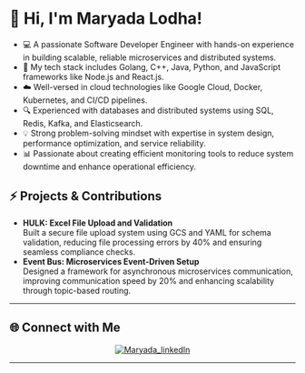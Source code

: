 # 👋 Hi, I'm Maryada Lodha!  

- 💻 A passionate Software Developer Engineer with hands-on experience in building scalable, reliable microservices and distributed systems.  
- 🔧 My tech stack includes Golang, C++, Java, Python, and JavaScript frameworks like Node.js and React.js.  
- ☁️ Well-versed in cloud technologies like Google Cloud, Docker, Kubernetes, and CI/CD pipelines.  
- 🔍 Experienced with databases and distributed systems using SQL, Redis, Kafka, and Elasticsearch.  
- 💡 Strong problem-solving mindset with expertise in system design, performance optimization, and service reliability.  
- 📊 Passionate about creating efficient monitoring tools to reduce system downtime and enhance operational efficiency.  

## ⚡ Projects & Contributions
- **HULK: Excel File Upload and Validation**  
  Built a secure file upload system using GCS and YAML for schema validation, reducing file processing errors by 40% and ensuring seamless compliance checks.  
- **Event Bus: Microservices Event-Driven Setup**  
  Designed a framework for asynchronous microservices communication, improving communication speed by 20% and enhancing scalability through topic-based routing.  

---

## 🌐 Connect with Me  
<p align="center">
<a href="https://www.linkedin.com/in/maryada-jain-a86285190/" target="blank"><img align="center" src="https://img.shields.io/badge/LinkedIn-0077B5?style=for-the-badge&logo=linkedin&logoColor=white" alt="Maryada_linkedIn"/></a> 
</p>

<hr>

<!-- ----------- CONNECT WITH ME SECTION END ------------ -->


[linkedin]: https://www.linkedin.com/in/maryada-jain-a86285190/
[github]:https://github.com/maryada6
[gmail]:mailto:subhamlodha6@gmail.com
